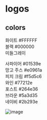 # logos

## colors

화이트 #FFFFFF  
블랙 #000000  
미들그레이  

사파이어 #01539e  
망고 주스 #e0961a  
피치 크림 #f5d5c6  
와인 #77212e  
포스트 #264e36  
브라운 #5a3d35  
네이비 #2b293e  

![image](https://github.com/user-attachments/assets/b5f00d05-07c2-42b6-b061-e6df2aa2900b)
